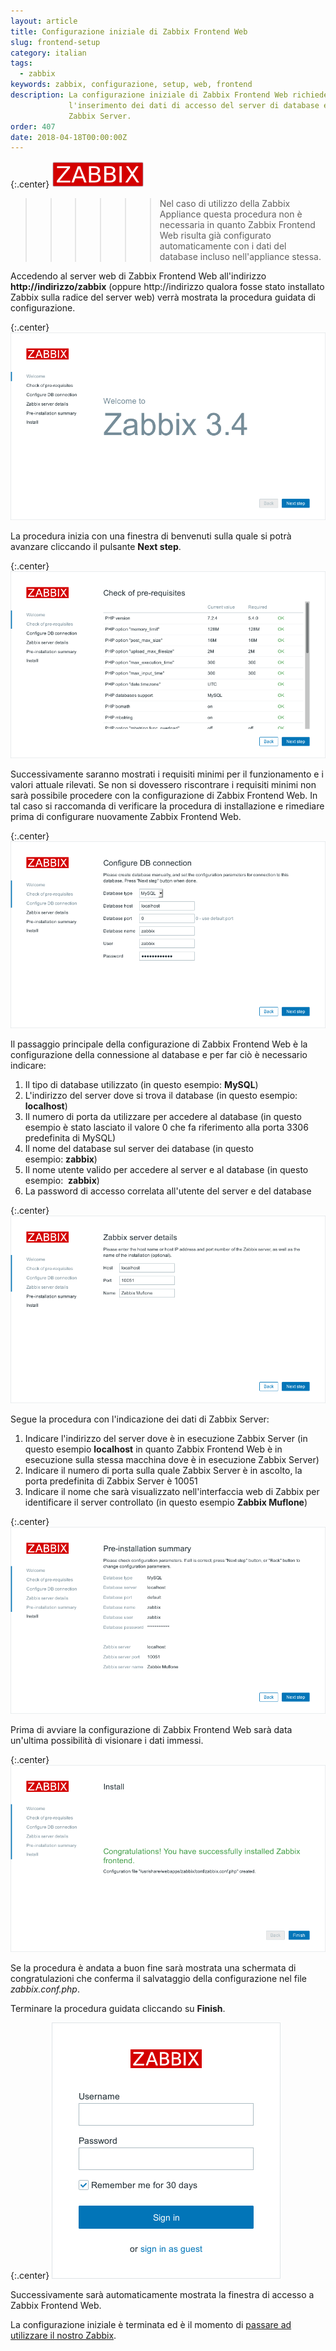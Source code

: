 ```yaml
---
layout: article
title: Configurazione iniziale di Zabbix Frontend Web
slug: frontend-setup
category: italian
tags:
  - zabbix
keywords: zabbix, configurazione, setup, web, frontend
description: La configurazione iniziale di Zabbix Frontend Web richiede
             l'inserimento dei dati di accesso del server di database e di
             Zabbix Server.
order: 407
date: 2018-04-18T00:00:00Z
---
```


{:.center}
![Zabbix logo](/resources/articles/zabbix/logo.png)

>>>>>> Nel caso di utilizzo della Zabbix Appliance questa procedura non è
necessaria in quanto Zabbix Frontend Web risulta già configurato automaticamente
con i dati del database incluso nell'appliance stessa.

Accedendo al server web di Zabbix Frontend Web all'indirizzo
**http://indirizzo/zabbix** (oppure http://indirizzo qualora fosse stato
installato Zabbix sulla radice del server web) verrà mostrata la procedura
guidata di configurazione.

{:.center}
![Welcome to Zabbix](/resources/articles/zabbix/frontend-setup/01.png)

La procedura inizia con una finestra di benvenuti sulla quale si potrà avanzare
cliccando il pulsante **Next step**.

{:.center}
![Check of pre-requisites](/resources/articles/zabbix/frontend-setup/02.png)

Successivamente saranno mostrati i requisiti minimi per il funzionamento e i
valori attuale rilevati. Se non si dovessero riscontrare i requisiti minimi non
sarà possibile procedere con la configurazione di Zabbix Frontend Web. In tal
caso si raccomanda di verificare la procedura di installazione e rimediare prima
di configurare nuovamente Zabbix Frontend Web.

{:.center}
![Configure DB connection](/resources/articles/zabbix/frontend-setup/03.png)

Il passaggio principale della configurazione di Zabbix Frontend Web è la
configurazione della connessione al database e per far ciò è necessario indicare:

1. Il tipo di database utilizzato (in questo esempio:&nbsp;**MySQL**)
1. L'indirizzo del server dove si trova il database (in questo esempio:&nbsp;
   **localhost**)
1. Il numero di porta da utilizzare per accedere al database (in questo esempio
   è stato lasciato il valore 0 che fa riferimento alla porta 3306 predefinita
   di MySQL)
1. Il nome del database sul server dei database (in questo esempio:&nbsp;**zabbix**)
1. Il nome utente valido per accedere al server e al database (in questo esempio:&nbsp;
   **zabbix**)
1. La password di accesso correlata all'utente del server e del database

{:.center}
![Zabbix server details](/resources/articles/zabbix/frontend-setup/04.png)

Segue la procedura con l'indicazione dei dati di Zabbix Server:

1. Indicare l'indirizzo del server dove è in esecuzione Zabbix Server (in questo
   esempio&nbsp;**localhost**&nbsp;in quanto Zabbix Frontend Web è in esecuzione sulla
   stessa macchina dove è in esecuzione Zabbix Server)
1. Indicare il numero di porta sulla quale Zabbix Server è in ascolto, la
   porta predefinita di Zabbix Server è 10051
1. Indicare il nome che sarà visualizzato nell'interfaccia web di Zabbix per
   identificare il server controllato (in questo esempio&nbsp;**Zabbix Muflone**)

{:.center}
![Pre-installation summary](/resources/articles/zabbix/frontend-setup/05.png)

Prima di avviare la configurazione di Zabbix Frontend Web sarà data un'ultima
possibilità di visionare i dati immessi.

{:.center}
![Install](/resources/articles/zabbix/frontend-setup/06.png)

Se la procedura è andata a buon fine sarà mostrata una schermata di
congratulazioni che conferma il salvataggio della configurazione nel file
*zabbix.conf.php*.

Terminare la procedura guidata cliccando su **Finish**.

{:.center}
![Zabbix login](/resources/articles/zabbix/login.png)

Successivamente sarà automaticamente mostrata la finestra di accesso a
Zabbix Frontend Web.

La configurazione iniziale è terminata ed è il momento di
[passare ad utilizzare il nostro Zabbix][Frontend first view].

[Frontend first view]: frontend-first-view.html

